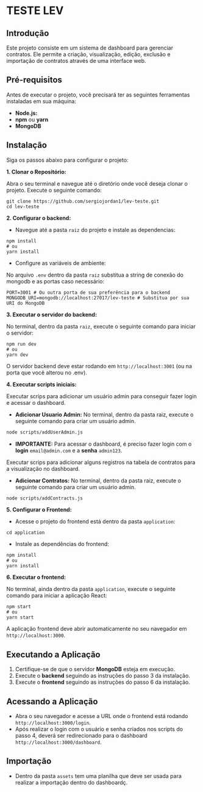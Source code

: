 # TESTE LEV

## Introdução

Este projeto consiste em um sistema de dashboard para gerenciar contratos. Ele permite a criação, visualização, edição, exclusão e importação de contratos através de uma interface web.

## Pré-requisitos

Antes de executar o projeto, você precisará ter as seguintes ferramentas instaladas em sua máquina:

* **Node.js:**
* **npm** ou **yarn**
* **MongoDB**

## Instalação

Siga os passos abaixo para configurar o projeto:

**1. Clonar o Repositório:**

Abra o seu terminal e navegue até o diretório onde você deseja clonar o projeto. Execute o seguinte comando:

```
git clone https://github.com/sergiojordan1/lev-teste.git
cd lev-teste
```

**2. Configurar o backend:**

* Navegue até a pasta `raiz` do projeto e instale as dependencias:

```
npm install
# ou
yarn install
```

* Configure as variáveis de ambiente:

No arquivo `.env` dentro da pasta `raiz` substitua a string de conexão do mongodb e as portas caso necessário:

    PORT=3001 # Ou outra porta de sua preferência para o backend
    MONGODB_URI=mongodb://localhost:27017/lev-teste # Substitua por sua URI do MongoDB

**3. Executar o servidor do backend:**

No terminal, dentro da pasta `raiz`, execute o seguinte comando para iniciar o servidor:

```
npm run dev
# ou
yarn dev
```

O servidor backend deve estar rodando em `http://localhost:3001` (ou na porta que você alterou no .env).

**4. Executar scripts iniciais:**

Executar scrips para adicionar um usuário admin para conseguir fazer login e acessar o dashboard.

* **Adicionar Usuario Admin:** No terminal, dentro da pasta raiz, execute o seguinte comando para criar um usuário admin.

```bash
node scripts/addUserAdmin.js
```

* **IMPORTANTE:** Para acessar o dashboard, é preciso fazer login com o **login** `email@admin.com` e a **senha** `admin123`.

Executar scrips para adicionar alguns registros na tabela de contratos para a visualização no dashboard.

* **Adicionar Contratos:** No terminal, dentro da pasta raiz, execute o seguinte comando para criar um usuário admin.

```bash
node scripts/addContracts.js
```

**5. Configurar o Frontend:**

* Acesse o projeto do frontend está dentro da pasta `application`:

```
cd application
```

* Instale as dependências do frontend:

```
npm install
# ou
yarn install
```

**6. Executar o frontend:**

No terminal, ainda dentro da pasta `application`, execute o seguinte comando para iniciar a aplicação React:

```
npm start
# ou
yarn start
```

A aplicação frontend deve abrir automaticamente no seu navegador em `http://localhost:3000`.

## Executando a Aplicação

1.  Certifique-se de que o servidor **MongoDB** esteja em execução.
2.  Execute o **backend** seguindo as instruções do passo 3 da instalação.
3.  Execute o **frontend** seguindo as instruções do passo 6 da instalação.

## Acessando a Aplicação

* Abra o seu navegador e acesse a URL onde o frontend está rodando `http://localhost:3000/login`.
* Após realizar o login com o usuário e senha criados nos scripts do passo 4, deverá ser redirecionado para o dashboard `http://localhost:3000/dashboard`.

## Importação

* Dentro da pasta `assets` tem uma planilha que deve ser usada para realizar a importação dentro do dashboardç.
